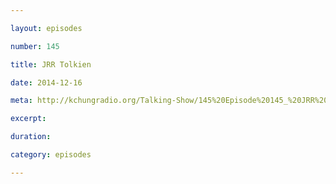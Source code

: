 ```yaml
---

layout: episodes

number: 145

title: JRR Tolkien

date: 2014-12-16

meta: http://kchungradio.org/Talking-Show/145%20Episode%20145_%20JRR%20Tolkien.mp3

excerpt: 

duration: 

category: episodes

---
```


